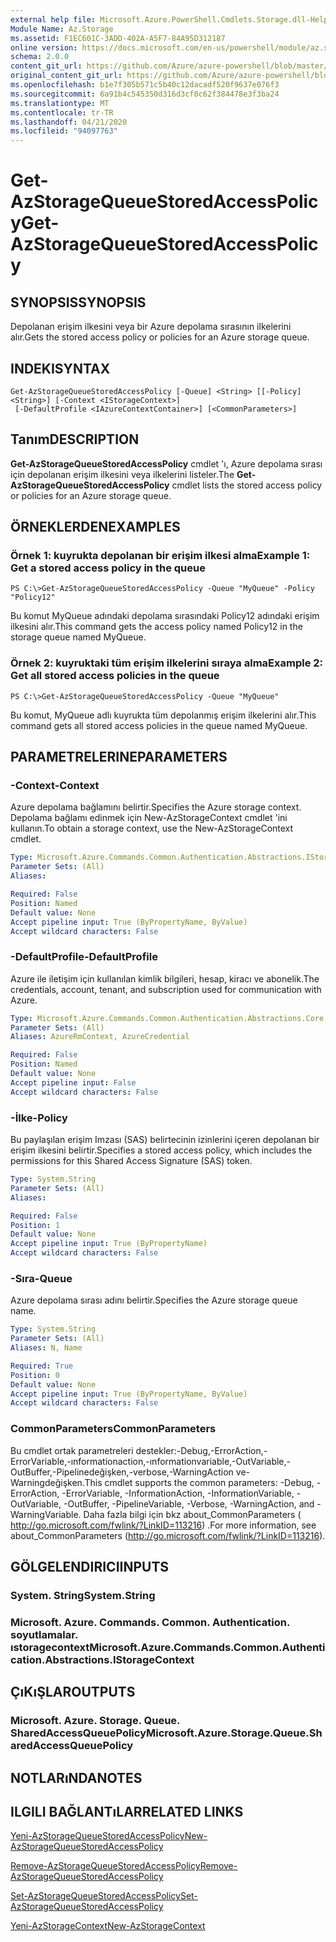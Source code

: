 ```yaml
---
external help file: Microsoft.Azure.PowerShell.Cmdlets.Storage.dll-Help.xml
Module Name: Az.Storage
ms.assetid: F1EC601C-3ADD-402A-A5F7-84A95D312187
online version: https://docs.microsoft.com/en-us/powershell/module/az.storage/get-azstoragequeuestoredaccesspolicy
schema: 2.0.0
content_git_url: https://github.com/Azure/azure-powershell/blob/master/src/Storage/Storage.Management/help/Get-AzStorageQueueStoredAccessPolicy.md
original_content_git_url: https://github.com/Azure/azure-powershell/blob/master/src/Storage/Storage.Management/help/Get-AzStorageQueueStoredAccessPolicy.md
ms.openlocfilehash: b1e7f305b571c5b40c12dacadf520f9637e076f3
ms.sourcegitcommit: 6a91b4c545350d316d3cf8c62f384478e3f3ba24
ms.translationtype: MT
ms.contentlocale: tr-TR
ms.lasthandoff: 04/21/2020
ms.locfileid: "94097763"
---
```

# <span data-ttu-id="781d7-101">Get-AzStorageQueueStoredAccessPolicy</span><span class="sxs-lookup"><span data-stu-id="781d7-101">Get-AzStorageQueueStoredAccessPolicy</span></span>

## <span data-ttu-id="781d7-102">SYNOPSIS</span><span class="sxs-lookup"><span data-stu-id="781d7-102">SYNOPSIS</span></span>
<span data-ttu-id="781d7-103">Depolanan erişim ilkesini veya bir Azure depolama sırasının ilkelerini alır.</span><span class="sxs-lookup"><span data-stu-id="781d7-103">Gets the stored access policy or policies for an Azure storage queue.</span></span>

## <span data-ttu-id="781d7-104">INDEKI</span><span class="sxs-lookup"><span data-stu-id="781d7-104">SYNTAX</span></span>

```
Get-AzStorageQueueStoredAccessPolicy [-Queue] <String> [[-Policy] <String>] [-Context <IStorageContext>]
 [-DefaultProfile <IAzureContextContainer>] [<CommonParameters>]
```

## <span data-ttu-id="781d7-105">Tanım</span><span class="sxs-lookup"><span data-stu-id="781d7-105">DESCRIPTION</span></span>
<span data-ttu-id="781d7-106">**Get-AzStorageQueueStoredAccessPolicy** cmdlet 'ı, Azure depolama sırası için depolanan erişim ilkesini veya ilkelerini listeler.</span><span class="sxs-lookup"><span data-stu-id="781d7-106">The **Get-AzStorageQueueStoredAccessPolicy** cmdlet lists the stored access policy or policies for an Azure storage queue.</span></span>

## <span data-ttu-id="781d7-107">ÖRNEKLERDEN</span><span class="sxs-lookup"><span data-stu-id="781d7-107">EXAMPLES</span></span>

### <span data-ttu-id="781d7-108">Örnek 1: kuyrukta depolanan bir erişim ilkesi alma</span><span class="sxs-lookup"><span data-stu-id="781d7-108">Example 1: Get a stored access policy in the queue</span></span>
```
PS C:\>Get-AzStorageQueueStoredAccessPolicy -Queue "MyQueue" -Policy "Policy12"
```

<span data-ttu-id="781d7-109">Bu komut MyQueue adındaki depolama sırasındaki Policy12 adındaki erişim ilkesini alır.</span><span class="sxs-lookup"><span data-stu-id="781d7-109">This command gets the access policy named Policy12 in the storage queue named MyQueue.</span></span>

### <span data-ttu-id="781d7-110">Örnek 2: kuyruktaki tüm erişim ilkelerini sıraya alma</span><span class="sxs-lookup"><span data-stu-id="781d7-110">Example 2: Get all stored access policies in the queue</span></span>
```
PS C:\>Get-AzStorageQueueStoredAccessPolicy -Queue "MyQueue"
```

<span data-ttu-id="781d7-111">Bu komut, MyQueue adlı kuyrukta tüm depolanmış erişim ilkelerini alır.</span><span class="sxs-lookup"><span data-stu-id="781d7-111">This command gets all stored access policies in the queue named MyQueue.</span></span>

## <span data-ttu-id="781d7-112">PARAMETRELERINE</span><span class="sxs-lookup"><span data-stu-id="781d7-112">PARAMETERS</span></span>

### <span data-ttu-id="781d7-113">-Context</span><span class="sxs-lookup"><span data-stu-id="781d7-113">-Context</span></span>
<span data-ttu-id="781d7-114">Azure depolama bağlamını belirtir.</span><span class="sxs-lookup"><span data-stu-id="781d7-114">Specifies the Azure storage context.</span></span>
<span data-ttu-id="781d7-115">Depolama bağlamı edinmek için New-AzStorageContext cmdlet 'ini kullanın.</span><span class="sxs-lookup"><span data-stu-id="781d7-115">To obtain a storage context, use the New-AzStorageContext cmdlet.</span></span>

```yaml
Type: Microsoft.Azure.Commands.Common.Authentication.Abstractions.IStorageContext
Parameter Sets: (All)
Aliases:

Required: False
Position: Named
Default value: None
Accept pipeline input: True (ByPropertyName, ByValue)
Accept wildcard characters: False
```

### <span data-ttu-id="781d7-116">-DefaultProfile</span><span class="sxs-lookup"><span data-stu-id="781d7-116">-DefaultProfile</span></span>
<span data-ttu-id="781d7-117">Azure ile iletişim için kullanılan kimlik bilgileri, hesap, kiracı ve abonelik.</span><span class="sxs-lookup"><span data-stu-id="781d7-117">The credentials, account, tenant, and subscription used for communication with Azure.</span></span>

```yaml
Type: Microsoft.Azure.Commands.Common.Authentication.Abstractions.Core.IAzureContextContainer
Parameter Sets: (All)
Aliases: AzureRmContext, AzureCredential

Required: False
Position: Named
Default value: None
Accept pipeline input: False
Accept wildcard characters: False
```

### <span data-ttu-id="781d7-118">-İlke</span><span class="sxs-lookup"><span data-stu-id="781d7-118">-Policy</span></span>
<span data-ttu-id="781d7-119">Bu paylaşılan erişim Imzası (SAS) belirtecinin izinlerini içeren depolanan bir erişim ilkesini belirtir.</span><span class="sxs-lookup"><span data-stu-id="781d7-119">Specifies a stored access policy, which includes the permissions for this Shared Access Signature (SAS) token.</span></span>

```yaml
Type: System.String
Parameter Sets: (All)
Aliases:

Required: False
Position: 1
Default value: None
Accept pipeline input: True (ByPropertyName)
Accept wildcard characters: False
```

### <span data-ttu-id="781d7-120">-Sıra</span><span class="sxs-lookup"><span data-stu-id="781d7-120">-Queue</span></span>
<span data-ttu-id="781d7-121">Azure depolama sırası adını belirtir.</span><span class="sxs-lookup"><span data-stu-id="781d7-121">Specifies the Azure storage queue name.</span></span>

```yaml
Type: System.String
Parameter Sets: (All)
Aliases: N, Name

Required: True
Position: 0
Default value: None
Accept pipeline input: True (ByPropertyName, ByValue)
Accept wildcard characters: False
```

### <span data-ttu-id="781d7-122">CommonParameters</span><span class="sxs-lookup"><span data-stu-id="781d7-122">CommonParameters</span></span>
<span data-ttu-id="781d7-123">Bu cmdlet ortak parametreleri destekler:-Debug,-ErrorAction,-ErrorVariable,-ınformationaction,-ınformationvariable,-OutVariable,-OutBuffer,-Pipelinedeğişken,-verbose,-WarningAction ve-Warningdeğişken.</span><span class="sxs-lookup"><span data-stu-id="781d7-123">This cmdlet supports the common parameters: -Debug, -ErrorAction, -ErrorVariable, -InformationAction, -InformationVariable, -OutVariable, -OutBuffer, -PipelineVariable, -Verbose, -WarningAction, and -WarningVariable.</span></span> <span data-ttu-id="781d7-124">Daha fazla bilgi için bkz about_CommonParameters ( http://go.microsoft.com/fwlink/?LinkID=113216) .</span><span class="sxs-lookup"><span data-stu-id="781d7-124">For more information, see about_CommonParameters (http://go.microsoft.com/fwlink/?LinkID=113216).</span></span>

## <span data-ttu-id="781d7-125">GÖLGELENDIRICI</span><span class="sxs-lookup"><span data-stu-id="781d7-125">INPUTS</span></span>

### <span data-ttu-id="781d7-126">System. String</span><span class="sxs-lookup"><span data-stu-id="781d7-126">System.String</span></span>

### <span data-ttu-id="781d7-127">Microsoft. Azure. Commands. Common. Authentication. soyutlamalar. ıstoragecontext</span><span class="sxs-lookup"><span data-stu-id="781d7-127">Microsoft.Azure.Commands.Common.Authentication.Abstractions.IStorageContext</span></span>

## <span data-ttu-id="781d7-128">ÇıKıŞLAR</span><span class="sxs-lookup"><span data-stu-id="781d7-128">OUTPUTS</span></span>

### <span data-ttu-id="781d7-129">Microsoft. Azure. Storage. Queue. SharedAccessQueuePolicy</span><span class="sxs-lookup"><span data-stu-id="781d7-129">Microsoft.Azure.Storage.Queue.SharedAccessQueuePolicy</span></span>

## <span data-ttu-id="781d7-130">NOTLARıNDA</span><span class="sxs-lookup"><span data-stu-id="781d7-130">NOTES</span></span>

## <span data-ttu-id="781d7-131">ILGILI BAĞLANTıLAR</span><span class="sxs-lookup"><span data-stu-id="781d7-131">RELATED LINKS</span></span>

[<span data-ttu-id="781d7-132">Yeni-AzStorageQueueStoredAccessPolicy</span><span class="sxs-lookup"><span data-stu-id="781d7-132">New-AzStorageQueueStoredAccessPolicy</span></span>](./New-AzStorageQueueStoredAccessPolicy.md)

[<span data-ttu-id="781d7-133">Remove-AzStorageQueueStoredAccessPolicy</span><span class="sxs-lookup"><span data-stu-id="781d7-133">Remove-AzStorageQueueStoredAccessPolicy</span></span>](./Remove-AzStorageQueueStoredAccessPolicy.md)

[<span data-ttu-id="781d7-134">Set-AzStorageQueueStoredAccessPolicy</span><span class="sxs-lookup"><span data-stu-id="781d7-134">Set-AzStorageQueueStoredAccessPolicy</span></span>](./Set-AzStorageQueueStoredAccessPolicy.md)

[<span data-ttu-id="781d7-135">Yeni-AzStorageContext</span><span class="sxs-lookup"><span data-stu-id="781d7-135">New-AzStorageContext</span></span>](./New-AzStorageContext.md)


